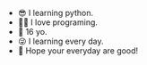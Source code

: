 - 😎 I learning python.
- 🤷‍♂️ I love programing.
- 🎂 16 yo.
- 😜 I learning every day.
- 🤙 Hope your everyday are good!
